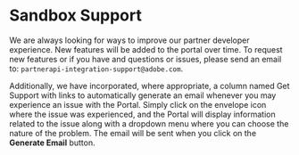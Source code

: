 # Sandbox Support

We are always looking for ways to improve our partner developer experience. New features will be added to the portal over time. To request new features or if you have and questions or issues, please send an email to: `partnerapi-integration-support@adobe.com`.

Additionally, we have incorporated, where appropriate, a column named Get Support with links to automatically generate an email whenever you may experience an issue with the Portal. Simply click on the envelope icon where the issue was experienced, and the Portal will display information related to the issue along with a dropdown menu where you can choose the nature of the problem. The email will be sent when you click on the **Generate Email** button.
